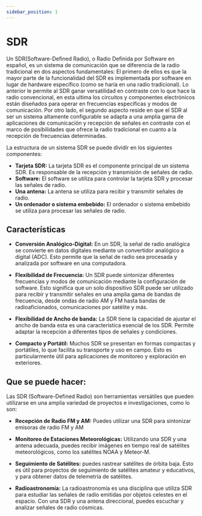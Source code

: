 ```yaml
---
sidebar_position: 1
---
```


# SDR

Un SDR(Software-Defined Radio), o Radio Definida por Software en español, es un sistema de comunicación que se diferencia de la radio tradicional en dos aspectos fundamentales: El primero de ellos es que la mayor parte de la funcionalidad del SDR es implementada por software en lugar de hardware específico (como se haría en una radio tradicional). Lo anterior le permite al SDR ganar versatilidad en contraste con lo que hace la radio convencional, en esta ultima los circuitos y componentes electrónicos están diseñados para operar en frecuencias específicas y modos de comunicación. Por otro lado, el segundo aspecto reside en que el SDR al ser un sistema altamente configurable  se adapta a una amplia gama de aplicaciones de comunicación y recepción de señales en contraste con el marco de posibilidades que ofrece la radio tradicional en cuanto a la recepción de frecuencias determinadas.

La estructura de un sistema SDR se puede dividir en los siguientes componentes:

- **Tarjeta SDR:** La tarjeta SDR es el componente principal de un sistema SDR. Es responsable de la recepción y transmisión de señales de radio.
- **Software:** El software se utiliza para controlar la tarjeta SDR y procesar las señales de radio.
- **Una antena:** La antena se utiliza para recibir y transmitir señales de radio.
- **Un ordenador o sistema embebido:** El ordenador o sistema embebido se utiliza para procesar las señales de radio.

## Características

- **Conversión Analógico-Digital:** En un SDR, la señal de radio analógica se convierte en datos digitales mediante un convertidor analógico a digital (ADC). Esto permite que la señal de radio sea procesada y analizada por software en una computadora.

- **Flexibilidad de Frecuencia:** Un SDR puede sintonizar diferentes frecuencias y modos de comunicación mediante la configuración de software. Esto significa que un solo dispositivo SDR puede ser utilizado para recibir y transmitir señales en una amplia gama de bandas de frecuencia, desde ondas de radio AM y FM hasta bandas de radioaficionados, comunicaciones por satélite y más.

- **Flexibilidad de Ancho de banda:** La SDR tiene la capacidad de ajustar el ancho de banda esta es una característica esencial de los SDR. Permite adaptar la recepción a diferentes tipos de señales y condiciones. 

- **Compacto y Portátil:** Muchos SDR se presentan en formas compactas y portátiles, lo que facilita su transporte y uso en campo. Esto es particularmente útil para aplicaciones de monitoreo y exploración en exteriores.

## Que se puede hacer:

Las SDR (Software-Defined Radio) son herramientas versátiles que pueden utilizarse en una amplia variedad de proyectos e investigaciones, como lo son:

- **Recepción de Radio FM y AM:** Puedes utilizar una SDR para sintonizar emisoras de radio FM y AM

- **Monitoreo de Estaciones Meteorológicas:** Utilizando una SDR y una antena adecuada, puedes recibir imágenes en tiempo real de satélites meteorológicos, como los satélites NOAA y Meteor-M.

- **Seguimiento de Satélites:** puedes rastrear satélites de órbita baja. Esto es útil para proyectos de seguimiento de satélites amateur y educativos, y para obtener datos de telemetría de satélites.

- **Radioastronomía:** La radioastronomía es una disciplina que utiliza SDR para estudiar las señales de radio emitidas por objetos celestes en el espacio. Con una SDR y una antena direccional, puedes escuchar y analizar señales de radio cósmicas.

